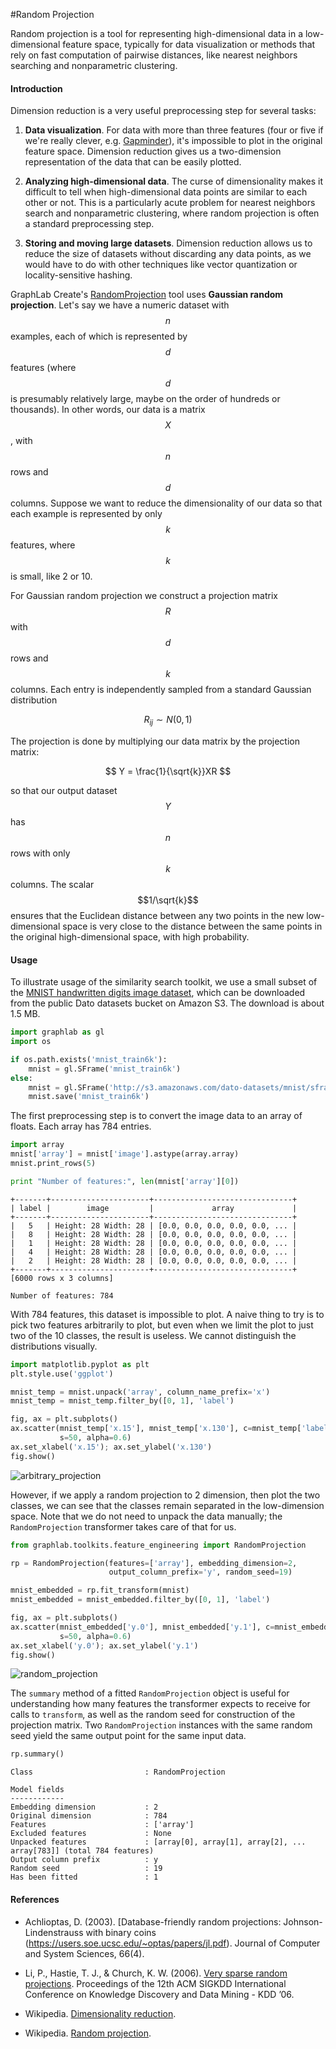 #Random Projection

Random projection is a tool for representing high-dimensional data in a low-dimensional feature space, typically for data visualization or methods that rely on fast computation of pairwise distances, like nearest neighbors searching and nonparametric clustering.

#### Introduction

Dimension reduction is a very useful preprocessing step for several tasks:

1. **Data visualization**. For data with more than three features (four or five if we're really clever, e.g. [Gapminder](http://www.gapminder.org/videos/)), it's impossible to plot in the original feature space. Dimension reduction gives us a two-dimension representation of the data that can be easily plotted.

2. **Analyzing high-dimensional data**. The curse of dimensionality makes it difficult to tell when high-dimensional data points are similar to each other or not. This is a particularly acute problem for nearest neighbors search and nonparametric clustering, where random projection is often a standard preprocessing step.

3. **Storing and moving large datasets**. Dimension reduction allows us to reduce the size of datasets without discarding any data points, as we would have to do with other techniques like vector quantization or locality-sensitive hashing.

GraphLab Create's [RandomProjection](https://dato.com/products/create/docs/generated/graphlab.toolkits.feature_engineering.RandomProjection.html) tool uses **Gaussian random projection**. Let's say we have a numeric dataset with $$n$$ examples, each of which is represented by $$d$$ features (where $$d$$ is presumably relatively large, maybe on the order of hundreds or thousands). In other words, our data is a matrix $$X$$, with $$n$$ rows and $$d$$ columns. Suppose we want to reduce the dimensionality of our data so that each example is represented by only $$k$$ features, where $$k$$ is small, like 2 or 10.

For Gaussian random projection we construct a projection matrix $$R$$ with $$d$$ rows and $$k$$ columns. Each entry is independently sampled from a standard Gaussian distribution

$$
    R_{ij} \sim N(0, 1)
$$

The projection is done by multiplying our data matrix by the projection matrix:

$$
    Y = \frac{1}{\sqrt{k}}XR
$$

so that our output dataset $$Y$$ has $$n$$ rows with only $$k$$ columns. The scalar $$1/\sqrt{k}$$ ensures that the Euclidean distance between any two points in the new low-dimensional space is very close to the distance between the same points in the original high-dimensional space, with high probability.

#### Usage

To illustrate usage of the similarity search toolkit, we use a small subset of the [MNIST handwritten digits image dataset](https://en.wikipedia.org/wiki/MNIST_database), which can be downloaded from the public Dato datasets bucket on Amazon S3. The download is about 1.5 MB.

```python
import graphlab as gl
import os

if os.path.exists('mnist_train6k'):
    mnist = gl.SFrame('mnist_train6k')
else:
    mnist = gl.SFrame('http://s3.amazonaws.com/dato-datasets/mnist/sframe/train6k')
    mnist.save('mnist_train6k')
```

The first preprocessing step is to convert the image data to an array of floats. Each array has 784 entries.

```python
import array
mnist['array'] = mnist['image'].astype(array.array)
mnist.print_rows(5)

print "Number of features:", len(mnist['array'][0])
```
```no-highlight
+-------+----------------------+-------------------------------+
| label |        image         |             array             |
+-------+----------------------+-------------------------------+
|   5   | Height: 28 Width: 28 | [0.0, 0.0, 0.0, 0.0, 0.0, ... |
|   8   | Height: 28 Width: 28 | [0.0, 0.0, 0.0, 0.0, 0.0, ... |
|   1   | Height: 28 Width: 28 | [0.0, 0.0, 0.0, 0.0, 0.0, ... |
|   4   | Height: 28 Width: 28 | [0.0, 0.0, 0.0, 0.0, 0.0, ... |
|   2   | Height: 28 Width: 28 | [0.0, 0.0, 0.0, 0.0, 0.0, ... |
+-------+----------------------+-------------------------------+
[6000 rows x 3 columns]

Number of features: 784
```

With 784 features, this dataset is impossible to plot. A naive thing to try is to pick two features arbitrarily to plot, but even when we limit the plot to just two of the 10 classes, the result is useless. We cannot distinguish the distributions visually.

```python
import matplotlib.pyplot as plt
plt.style.use('ggplot')

mnist_temp = mnist.unpack('array', column_name_prefix='x')
mnist_temp = mnist_temp.filter_by([0, 1], 'label')

fig, ax = plt.subplots()
ax.scatter(mnist_temp['x.15'], mnist_temp['x.130'], c=mnist_temp['label'],
           s=50, alpha=0.6)
ax.set_xlabel('x.15'); ax.set_ylabel('x.130')
fig.show()
```

![arbitrary_projection](images/arbitrary_projection.png)

However, if we apply a random projection to 2 dimension, then plot the two classes, we can see that the classes remain separated in the low-dimension space. Note that we do not need to unpack the data manually; the `RandomProjection` transformer takes care of that for us.

```python
from graphlab.toolkits.feature_engineering import RandomProjection

rp = RandomProjection(features=['array'], embedding_dimension=2,
                      output_column_prefix='y', random_seed=19)

mnist_embedded = rp.fit_transform(mnist)
mnist_embedded = mnist_embedded.filter_by([0, 1], 'label')

fig, ax = plt.subplots()
ax.scatter(mnist_embedded['y.0'], mnist_embedded['y.1'], c=mnist_embedded['label'], 
           s=50, alpha=0.6)
ax.set_xlabel('y.0'); ax.set_ylabel('y.1')
fig.show()
```

![random_projection](images/random_projection.png)

The `summary` method of a fitted `RandomProjection` object is useful for understanding how many features the transformer expects to receive for calls to `transform`, as well as the random seed for construction of the projection matrix. Two `RandomProjection` instances with the same random seed yield the same output point for the same input data.

```python
rp.summary()
```
```no-highlight
Class                         : RandomProjection

Model fields
------------
Embedding dimension           : 2
Original dimension            : 784
Features                      : ['array']
Excluded features             : None
Unpacked features             : [array[0], array[1], array[2], ... array[783]] (total 784 features)
Output column prefix          : y
Random seed                   : 19
Has been fitted               : 1
```

#### References

- Achlioptas, D. (2003). [Database-friendly random projections: Johnson-Lindenstrauss with binary coins (https://users.soe.ucsc.edu/~optas/papers/jl.pdf). Journal of Computer and System Sciences, 66(4).

- Li, P., Hastie, T. J., & Church, K. W. (2006). [Very sparse random projections](http://web.stanford.edu/~hastie/Papers/Ping/KDD06_rp.pdf). Proceedings of the 12th ACM SIGKDD International Conference on Knowledge Discovery and Data Mining - KDD ’06.

- Wikipedia. [Dimensionality reduction](https://en.wikipedia.org/wiki/Dimensionality_reduction).

- Wikipedia. [Random projection](https://en.wikipedia.org/wiki/Random_projection).
